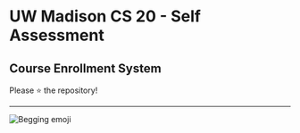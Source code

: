 # UW Madison CS 20 - Self Assessment  
## Course Enrollment System  

Please ⭐ the repository!

---

![Begging emoji]([7B100211-FE93-468E-BB6A-476409C3C82F.png](https://media.tenor.com/SWyN3IGHY44AAAAi/poor-homeless.gif))
